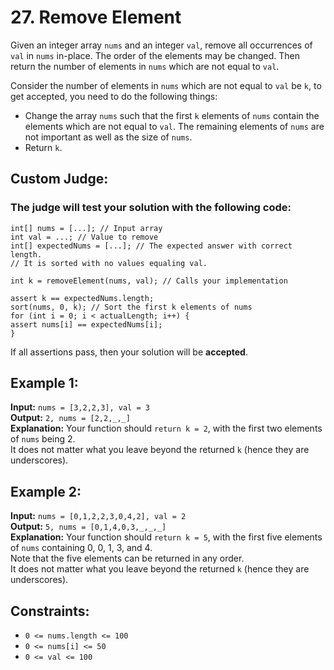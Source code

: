 # 27. Remove Element

Given an integer array `nums` and an integer `val`, remove all occurrences of `val` in `nums` in-place. The order of the elements may be changed. Then return the number of elements in `nums` which are not equal to `val`.

Consider the number of elements in `nums` which are not equal to `val` be `k`, to get accepted, you need to do the following things:

- Change the array `nums` such that the first `k` elements of `nums` contain the elements which are not equal to `val`. The remaining elements of `nums` are not important as well as the size of `nums`.  
- Return `k`.  

## Custom Judge:  

### The judge will test your solution with the following code:

```
int[] nums = [...]; // Input array
int val = ...; // Value to remove
int[] expectedNums = [...]; // The expected answer with correct length.
// It is sorted with no values equaling val.

int k = removeElement(nums, val); // Calls your implementation

assert k == expectedNums.length;
sort(nums, 0, k); // Sort the first k elements of nums
for (int i = 0; i < actualLength; i++) {
assert nums[i] == expectedNums[i];
}
```

If all assertions pass, then your solution will be **accepted**.


## Example 1:

**Input:** `nums = [3,2,2,3], val = 3 `  
**Output:** `2, nums = [2,2,_,_]`  
**Explanation:** Your function should `return k = 2`, with the first two elements of `nums` being 2.    
It does not matter what you leave beyond the returned `k` (hence they are underscores).  

## Example 2:

**Input:** `nums = [0,1,2,2,3,0,4,2], val = 2`  
**Output:** `5, nums = [0,1,4,0,3,_,_,_]`  
**Explanation:** Your function should `return k = 5`, with the first five elements of `nums` containing 0, 0, 1, 3, and 4.  
Note that the five elements can be returned in any order.  
It does not matter what you leave beyond the returned `k` (hence they are underscores).  


## Constraints:

- `0 <= nums.length <= 100`
- `0 <= nums[i] <= 50`
- `0 <= val <= 100`